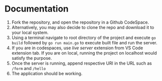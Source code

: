 # Documentation

1. Fork the repository, and open the repository in a Github CodeSpace.
2. Alternatively, you may also decide to clone the repo and download it to your local system.
3. Using a terminal navigate to root directory of the project and execute ```go build``` followed by ```go run main.go``` to execute built file and run the server.
4. If you are in codespaces, use *live server* extension from VS Code extension tab. If you are on local, running the project on localhost would satisfy the purpose.
5. Once the server is running, append respective URI in the URL such as ```/form``` and  ```/hello```
6. The application should be working.
